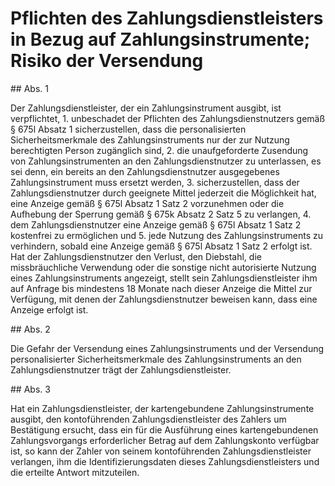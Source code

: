 # Pflichten des Zahlungsdienstleisters in Bezug auf Zahlungsinstrumente; Risiko der Versendung



\#\# Abs. 1

 Der Zahlungsdienstleister, der ein Zahlungsinstrument ausgibt, ist verpflichtet,  1\.
 unbeschadet der Pflichten des Zahlungsdienstnutzers gemäß § 675l Absatz 1 sicherzustellen, dass die personalisierten Sicherheitsmerkmale des Zahlungsinstruments nur der zur Nutzung berechtigten Person zugänglich sind,
 2\.
 die unaufgeforderte Zusendung von Zahlungsinstrumenten an den Zahlungsdienstnutzer zu unterlassen, es sei denn, ein bereits an den Zahlungsdienstnutzer ausgegebenes Zahlungsinstrument muss ersetzt werden,
 3\.
 sicherzustellen, dass der Zahlungsdienstnutzer durch geeignete Mittel jederzeit die Möglichkeit hat, eine Anzeige gemäß § 675l Absatz 1 Satz 2 vorzunehmen oder die Aufhebung der Sperrung gemäß § 675k Absatz 2 Satz 5 zu verlangen,
 4\.
 dem Zahlungsdienstnutzer eine Anzeige gemäß § 675l Absatz 1 Satz 2 kostenfrei zu ermöglichen und
 5\.
 jede Nutzung des Zahlungsinstruments zu verhindern, sobald eine Anzeige gemäß § 675l Absatz 1 Satz 2 erfolgt ist.
Hat der Zahlungsdienstnutzer den Verlust, den Diebstahl, die missbräuchliche Verwendung oder die sonstige nicht autorisierte Nutzung eines Zahlungsinstruments angezeigt, stellt sein Zahlungsdienstleister ihm auf Anfrage bis mindestens 18 Monate nach dieser Anzeige die Mittel zur Verfügung, mit denen der Zahlungsdienstnutzer beweisen kann, dass eine Anzeige erfolgt ist.

\#\# Abs. 2

 Die Gefahr der Versendung eines Zahlungsinstruments und der Versendung personalisierter Sicherheitsmerkmale des Zahlungsinstruments an den Zahlungsdienstnutzer trägt der Zahlungsdienstleister.

\#\# Abs. 3

 Hat ein Zahlungsdienstleister, der kartengebundene Zahlungsinstrumente ausgibt, den kontoführenden Zahlungsdienstleister des Zahlers um Bestätigung ersucht, dass ein für die Ausführung eines kartengebundenen Zahlungsvorgangs erforderlicher Betrag auf dem Zahlungskonto verfügbar ist, so kann der Zahler von seinem kontoführenden Zahlungsdienstleister verlangen, ihm die Identifizierungsdaten dieses Zahlungsdienstleisters und die erteilte Antwort mitzuteilen. 

